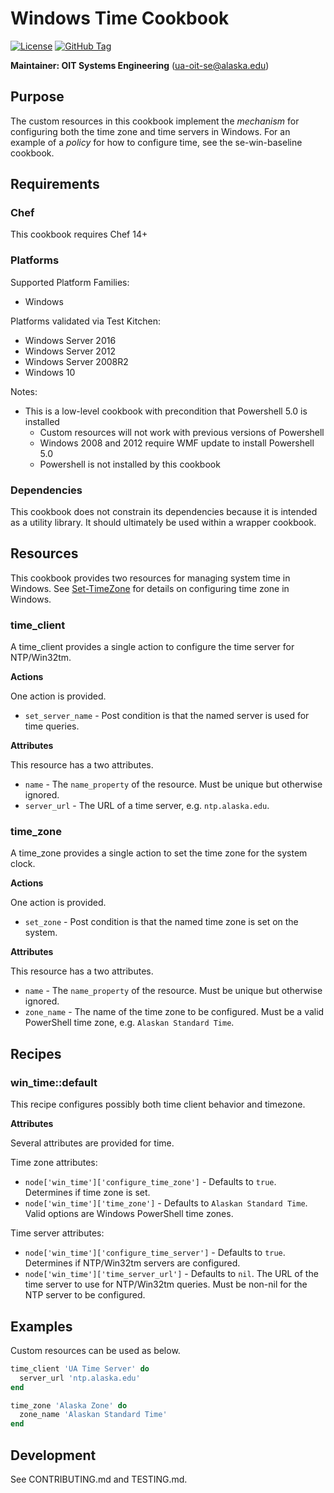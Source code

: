 # Windows Time Cookbook

[![License](https://img.shields.io/github/license/ualaska-it/win_time.svg)](https://github.com/ualaska-it/win_time)
[![GitHub Tag](https://img.shields.io/github/tag/ualaska-it/win_time.svg)](https://github.com/ualaska-it/win_time)

__Maintainer: OIT Systems Engineering__ (<ua-oit-se@alaska.edu>)

## Purpose

The custom resources in this cookbook implement the _mechanism_ for configuring both the time zone and time servers in Windows.  For an example of a _policy_ for how to configure time, see the se-win-baseline cookbook.

## Requirements

### Chef

This cookbook requires Chef 14+

### Platforms

Supported Platform Families:

* Windows

Platforms validated via Test Kitchen:

* Windows Server 2016
* Windows Server 2012
* Windows Server 2008R2
* Windows 10

Notes:

* This is a low-level cookbook with precondition that Powershell 5.0 is installed
  * Custom resources will not work with previous versions of Powershell
  * Windows 2008 and 2012 require WMF update to install Powershell 5.0
  * Powershell is not installed by this cookbook

### Dependencies

This cookbook does not constrain its dependencies because it is intended as a utility library.  It should ultimately be used within a wrapper cookbook.

## Resources

This cookbook provides two resources for managing system time in Windows.  See [Set-TimeZone](https://docs.microsoft.com/en-us/powershell/module/Microsoft.PowerShell.Management/Set-TimeZone?view=powershell-5.1) for details on configuring time zone in Windows.

### time_client

A time_client provides a single action to configure the time server for NTP/Win32tm.

__Actions__

One action is provided.

* `set_server_name` - Post condition is that the named server is used for time queries.

__Attributes__

This resource has a two attributes.

* `name` - The `name_property` of the resource.  Must be unique but otherwise ignored.
* `server_url` - The URL of a time server, e.g. `ntp.alaska.edu`.

### time_zone

A time_zone provides a single action to set the time zone for the system clock.

__Actions__

One action is provided.

* `set_zone` - Post condition is that the named time zone is set on the system.

__Attributes__

This resource has a two attributes.

* `name` - The `name_property` of the resource.  Must be unique but otherwise ignored.
* `zone_name` - The name of the time zone to be configured.  Must be a valid PowerShell time zone, e.g. `Alaskan Standard Time`.

## Recipes

### win_time::default

This recipe configures possibly both time client behavior and timezone.

__Attributes__

Several attributes are provided for time.

Time zone attributes:

* `node['win_time']['configure_time_zone']` - Defaults to `true`.  Determines if time zone is set.
* `node['win_time']['time_zone']` - Defaults to `Alaskan Standard Time`. Valid options are Windows PowerShell time zones.

Time server attributes:

* `node['win_time']['configure_time_server']` - Defaults to `true`. Determines if NTP/Win32tm servers are configured.
* `node['win_time']['time_server_url']` - Defaults to `nil`.  The URL of the time server to use for NTP/Win32tm queries. Must be non-nil for the NTP server to be configured.

## Examples

Custom resources can be used as below.

```ruby
time_client 'UA Time Server' do
  server_url 'ntp.alaska.edu'
end

time_zone 'Alaska Zone' do
  zone_name 'Alaskan Standard Time'
end
```

## Development

See CONTRIBUTING.md and TESTING.md.
